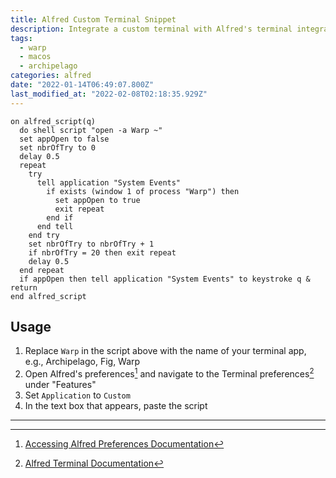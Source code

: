 ```yaml
---
title: Alfred Custom Terminal Snippet
description: Integrate a custom terminal with Alfred's terminal integration.
tags:
  - warp
  - macos
  - archipelago
categories: alfred
date: "2022-01-14T06:49:07.800Z"
last_modified_at: "2022-02-08T02:18:35.929Z"
---
```


```applescript
on alfred_script(q)
  do shell script "open -a Warp ~"
  set appOpen to false
  set nbrOfTry to 0
  delay 0.5
  repeat
    try
      tell application "System Events"
        if exists (window 1 of process "Warp") then
          set appOpen to true
          exit repeat
        end if
      end tell
    end try
    set nbrOfTry to nbrOfTry + 1
    if nbrOfTry = 20 then exit repeat
    delay 0.5
  end repeat
  if appOpen then tell application "System Events" to keystroke q & return
end alfred_script
```

## Usage

1. Replace `Warp` in the script above with the name of your terminal app, e.g., Archipelago, Fig, Warp
2. Open Alfred's preferences[^1] and navigate to the Terminal preferences[^2] under "Features"
3. Set `Application` to `Custom`
4. In the text box that appears, paste the script

---

[^1]: [Accessing Alfred Preferences Documentation](https://www.alfredapp.com/help/kb/access-preferences/)
[^2]: [Alfred Terminal Documentation](https://www.alfredapp.com/help/features/terminal/)
